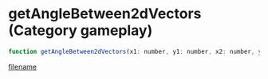 # getAngleBetween2dVectors (Category gameplay)

```js
function getAngleBetween2dVectors(x1: number, y1: number, x2: number, y2: number): number
```

[filename](getAngleBetween2dVectors_m.md ':include')